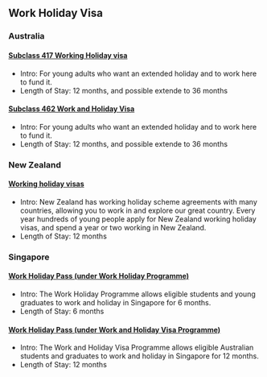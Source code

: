 ## Work Holiday Visa

### Australia 

#### [Subclass 417 Working Holiday visa](https://immi.homeaffairs.gov.au/visas/getting-a-visa/visa-listing/work-holiday-417)

- Intro: For young adults who want an extended holiday and to work here to fund it.
- Length of Stay: 12 months, and possible extende to 36 months

#### [Subclass 462 Work and Holiday Visa](https://immi.homeaffairs.gov.au/visas/getting-a-visa/visa-listing/work-holiday-462)

- Intro: For young adults who want an extended holiday and to work here to fund it.
- Length of Stay: 12 months, and possible extende to 36 months

### New Zealand 

#### [Working holiday visas](https://www.immigration.govt.nz/new-zealand-visas/preparing-a-visa-application/working-in-nz/how-long-can-you-work-in-new-zealand-for/working-holiday-visa)

- Intro: New Zealand has working holiday scheme agreements with many countries, allowing you to work in and explore our great country. Every year hundreds of young people apply for New Zealand working holiday visas, and spend a year or two working in New Zealand.
- Length of Stay: 12 months

### Singapore

#### [Work Holiday Pass (under Work Holiday Programme)](https://www.mom.gov.sg/passes-and-permits/work-holiday-programme)

- Intro: The Work Holiday Programme allows eligible students and young graduates to work and holiday in Singapore for 6 months.
- Length of Stay: 6 months

#### [Work Holiday Pass (under Work and Holiday Visa Programme)](https://www.mom.gov.sg/passes-and-permits/work-and-holiday-visa-programme)

- Intro: The Work and Holiday Visa Programme allows eligible Australian students and graduates to work and holiday in Singapore for 12 months.
- Length of Stay: 12 months
